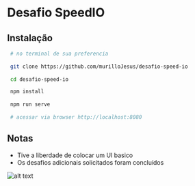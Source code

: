 # Desafio SpeedIO

## Instalação

```bash
 # no terminal de sua preferencia
 
 git clone https://github.com/murilloJesus/desafio-speed-io
 
 cd desafio-speed-io 

 npm install
 
 npm run serve
 
 # acessar via browser http://localhost:8080
 ```
 
## Notas

  - Tive a liberdade de colocar um UI basico
  - Os desafios adicionais solicitados foram concluídos

![alt text](http://i1.kym-cdn.com/photos/images/original/000/538/716/7f5.gif)

  
